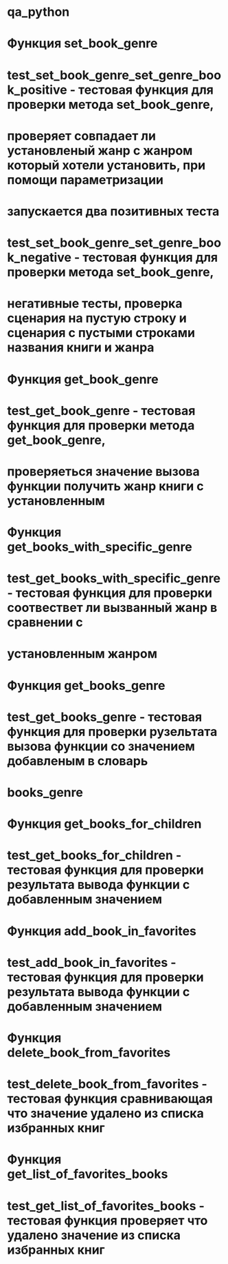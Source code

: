 # qa_python
# Функция set_book_genre
# test_set_book_genre_set_genre_book_positive - тестовая функция для проверки метода set_book_genre, 
# проверяет совпадает ли установленый жанр с жанром который хотели установить, при помощи параметризации
# запускается два позитивных теста
# 
# test_set_book_genre_set_genre_book_negative - тестовая функция для проверки метода set_book_genre, 
# негативные тесты, проверка сценария на пустую строку и сценария с пустыми строками названия книги и жанра
#
# Функция get_book_genre
# test_get_book_genre - тестовая функция для проверки метода get_book_genre,
# проверяеться значение вызова функции получить жанр книги с установленным 
#
# Функция get_books_with_specific_genre 
# test_get_books_with_specific_genre - тестовая функция для проверки соотвествет ли вызванный жанр в сравнении с
# установленным жанром
#
# Функция get_books_genre 
# test_get_books_genre - тестовая функция для проверки рузельтата вызова функции со значением добавленым в словарь 
# books_genre
#
# Функция get_books_for_children 
# test_get_books_for_children - тестовая функция для проверки результата вывода функции c добавленным значением
#
# Функция add_book_in_favorites
# test_add_book_in_favorites - тестовая функция для проверки результата вывода функции c добавленным значением
#
# Функция delete_book_from_favorites
# test_delete_book_from_favorites - тестовая функция сравнивающая что значение удалено из списка избранных книг
# 
# Функция get_list_of_favorites_books
# test_get_list_of_favorites_books - тестовая функция проверяет что удалено значение из списка избранных книг
#
#
#
#
